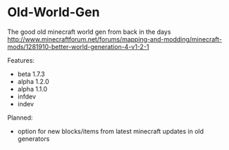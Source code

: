 Old-World-Gen
=============
The good old minecraft world gen from back in the days
http://www.minecraftforum.net/forums/mapping-and-modding/minecraft-mods/1281910-better-world-generation-4-v1-2-1

Features:
- beta 1.7.3
- alpha 1.2.0
- alpha 1.1.0
- infdev
- indev

Planned:
- option for new blocks/items from latest minecraft updates in old generators
